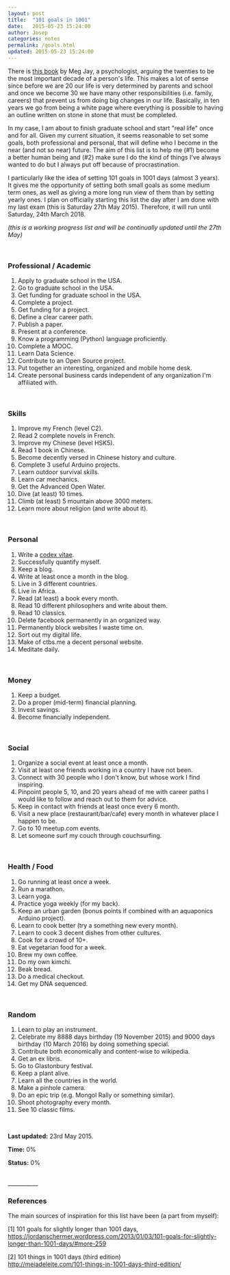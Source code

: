 ```yaml
---
layout: post
title:  "101 goals in 1001"
date:   2015-05-23 15:24:00
author: Josep
categories: notes
permalink: /goals.html
updated: 2015-05-23 15:24:00
---
```

There is [this book](http://www.amazon.es/gp/product/0446561754/ref=as_li_ss_tl?ie=UTF8&camp=3626&creative=24822&creativeASIN=0446561754&linkCode=as2&tag=ctbs-21) by Meg Jay, a psychologist, arguing the twenties to be the most important decade of a person's life. This makes a lot of sense since before we are 20 our life is very determined by parents and school and once we become 30 we have many other responsibilities (i.e. family, careers) that prevent us from doing big changes in our life. Basically, in ten years we go from being a white page where everything is possible to having an outline written on stone in stone that must be completed.

In my case, I am about to finish graduate school and start "real life" once and for all. Given my current situation, it seems reasonable to set some goals, both professional and personal, that will define who I become in the near (and not so near) future. The aim of this list is to help me (#1) become a better human being and (#2) make sure I do the kind of things I've always wanted to do but I always put off because of procrastination. 	

I particularly like the idea of setting 101 goals in 1001 days (almost 3 years). It gives me the opportunity of setting both small goals as some medium term ones, as well as giving a more long run view of them than by setting yearly ones. I plan on officially starting this list the day after I am done with my last exam (this is Saturday 27th May 2015). Therefore, it will run until  Saturday, 24th March 2018.

*(this is a working progress list and will be continually updated until the 27th May)*

</br>

### **Professional / Academic**
1. Apply to graduate school in the USA.
2. Go to graduate school in the USA.
3. Get funding for graduate school in the USA. 
4. Complete a project.
5. Get funding for a project.
6. Define a clear career path. 
7. Publish a paper.
8. Present at a conference.
9. Know a programming (Python) language proficiently. 
10. Complete a MOOC.
11. Learn Data Science.
12. Contribute to an Open Source project. 
13. Put together an interesting, organized and mobile home desk.
14. Create personal business cards independent of any organization I'm affiliated with.

</br>

### **Skills**
1. Improve my French (level C2).
2. Read 2 complete novels in French.
3. Improve my Chinese (level HSK5).
4. Read 1 book in Chinese.
5. Become decently versed in Chinese history and culture. 
6. Complete 3 useful Arduino projects. 
7. Learn outdoor survival skills.
8. Learn car mechanics. 
9. Get the Advanced Open Water.
10. Dive (at least) 10 times.
11. Climb (at least) 5 mountain above 3000 meters.
12. Learn more about religion (and write about it).

</br>

### **Personal**
1. Write a [codex vitae](https://github.com/busterbenson/public/blob/master/Codex.md).
1. Successfully quantify myself. 
2. Keep a blog.
3. Write at least once a month in the blog. 
4. Live in 3 different countries.
5. Live in Africa. 
6. Read (at least) a book every month.
7. Read 10 different philosophers and write about them.  
8. Read 10 classics.
9. Delete facebook permanently in an organized way.
10. Permanently block websites I waste time on.
11. Sort out my digital life.
12. Make of ctbs.me a decent personal website. 
13. Meditate daily. 

</br>

### **Money**
1. Keep a budget.
2. Do a proper (mid-term) financial planning.
3. Invest savings.
4. Become financially independent.

</br>

### **Social**
1. Organize a social event at least once a month.
2. Visit at least one friends working in a country I have not been.
3. Connect with 30 people who I don't know, but whose work I find inspiring.
4. Pinpoint people 5, 10, and 20 years ahead of me with career paths I would like to follow and reach out to them for advice. 
5. Keep in contact with friends at least once every 6 month. 
6. Visit a new place (restaurant/bar/cafe) every month in whatever place I happen to be.
7. Go to 10 meetup.com events. 
8. Let someone surf my couch through couchsurfing. 

</br>

### **Health / Food**
1. Go running at least once a week.
2. Run a marathon.
3. Learn yoga.
4. Practice yoga weekly (for my back).
5. Keep an urban garden (bonus points if combined with an aquaponics Arduino project).
6. Learn to cook better (try a something new every month).
7. Learn to cook 3 decent dishes from other cultures.
8. Cook for a crowd of 10+.
9. Eat vegetarian food for a week.
10. Brew my own coffee.
11. Do my own kimchi.
12. Beak bread. 
13. Do a medical checkout. 
14. Get my DNA sequenced.

</br>

### **Random**
1. Learn to play an instrument.
2. Celebrate my 8888 days birthday (19 November 2015) and 9000 days birthday (10 March 2016) by doing something special.
3. Contribute both economically and content-wise to wikipedia.
4. Get an ex libris.
5. Go to Glastonbury festival.
6. Keep a plant alive. 
7. Learn all the countries in the world. 
8. Make a pinhole camera.
9. Do an epic trip (e.g. Mongol Rally or something similar).
10. Shoot photography every month. 
11. See 10 classic films. 

</br>

**Last updated:** 23rd May 2015.

**Time:** 0%

**Status:** 0%


</br>
___________
</br>

### **References**

The main sources of inspiration for this list have been (a part from myself):

[1] 101 goals for slightly longer than 1001 days, </br>
https://jordanschermer.wordpress.com/2013/01/03/101-goals-for-slightly-longer-than-1001-days/#more-259

[2] 101 things in 1001 days (third edition) </br>
http://meiadeleite.com/101-things-in-1001-days-third-edition/
